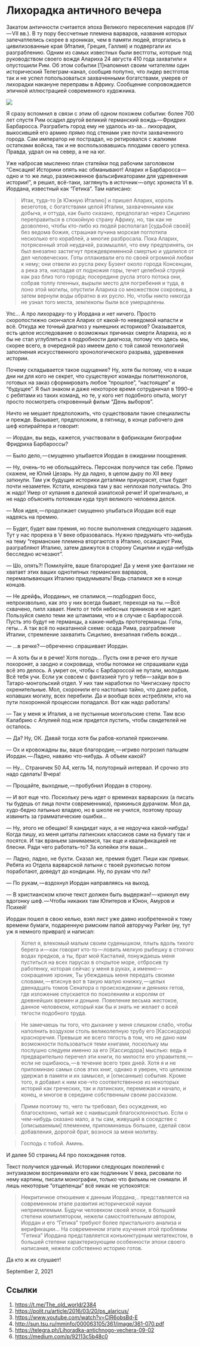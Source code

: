 # Лихорадка античного вечера

Закатом античности считается эпоха Великого переселения народов
(IV — VII вв.). В ту пору бессчетные племена варваров, названия которых
запечатлелись скорее в хрониках, чем в памяти людей, вторгались в
цивилизованные края (Италия, Греция, Галлия) и подвергали их
разграблению. Одним из самых известных были вестготы, которые под
руководством своего вождя Алариха 24 августа 410 года захватили и
опустошили Рим. Об этом событии [1]напомнил своим читателям один
исторический Телеграм-канал, сообщив попутно, что лидер вестготов так и
не успел попользоваться захваченными богатствами, умерев от лихорадки
накануне переправы в Африку. Сообщение сопровождается эпичной
иллюстрацией современного художника.

![](content/img/tIbOZ3JDpCgoqELv.jpg)

Я сразу вспомнил в связи с этим об одном похожем событии: более 700 лет
спустя Рим осадил другой великий германский вождь — Фридрих Барбаросса.
Разграбить город ему не удалось из-за… лихорадки, выкосившей его армию
прямо под стенами уже почти захваченного города. Сам император не
пострадал, но ретировался с жалкими остатками войска, так и не
воспользовавшись плодами своего успеха. Правда, удрал он на север, а не
на юг.

Уже набросав мысленно план статейки под рабочим заголовком “Сенсация!
Историки опять нас обманывают! Аларих и Барбаросса — одно и то же лицо,
размноженное фальсификаторами для удревнения истории!”, я решил,
всё-таки, заглянуть в источник — опус хрониста VI в. Иордана, известный
как “Гетика”. Там написано:

>  Итак, туда-то [в Южную Италию] и пришел Аларих, король везеготов, с
>  богатствами целой Италии, захваченными как добыча, и оттуда, как
>  было сказано, предполагал через Сицилию переправиться в спокойную
>  страну Африку, но, так как не дозволено, чтобы кто-либо из людей
>  располагал [судьбой своей] без ведома божия, страшная пучина морская
>  поглотила несколько его кораблей, а многие разбросала. Пока Аларих,
>  потрясенный этой неудачей, размышлял, что ему предпринять, он был
>  внезапно застигнут преждевременной смертью и удалился от дел
>  человеческих. Готы оплакивали его по своей огромной любви к нему;
>  они отвели из русла реку Бузент около города Консенции, а река эта,
>  ниспадая от подножия горы, течет целебной струей как раз близ того
>  города; посередине русла этого потока они, собрав толпу пленных,
>  вырыли место для погребения и туда, в лоно этой могилы, опустили
>  Алариха со множеством сокровищ, а затем вернули воды обратно в их
>  русло. Но, чтобы никто никогда не узнал того места, землекопы были
>  все умерщвлены.

Упс… А про лихорадку-то у Иордана и нет ничего. Просто скоропостижно
скончался Аларих от какой-то неведомой напасти и всё. Откуда же точный
диагноз у нынешних историков? Оказывается, есть целое исследование о
возможных причинах смерти Алариха, но я бы не стал углубляться в
подробности диагноза, потому что здесь мы, скорее всего, в очередной
раз имеем дело с той самой технологией заполнения искусственного
хронологического разрыва, удревнения истории.

Почему складывается такое ощущение? Ну, хотя бы потому, что в наши дни
ни для кого не секрет, что существуют команды политтехнологов, готовых
на заказ сформировать любое “прошлое”, “настоящее” и “будущее”. Я был
знаком и даже некоторое время сотрудничал в 1990-е с ребятами из таких
команд, но те, у кого нет подобного опыта, могут просто посмотреть
откровенный фильм “День выборов”.

Ничто не мешает предположить, что существовали такие специалисты и
прежде. Вызывает, предположим, в пятницу, в конце рабочего дня шеф
копирайтера и говорит:

— Иордан, вы ведь, кажется, участвовали в фабрикации биографии Фридриха
Барбароссы?

— Было дело, — смущенно улыбается Иордан в ожидании поощрения.

— Ну, очень-то не обольщайтесь. Персонаж получился так себе. Прямо
скажем, не Юлий Цезарь. Ну да ладно, в целом дыру по XII веку заткнули.
Там уж будущие историки деталями приукрасят, стык будет почти
незаметен. Кстати, концовка там у вас неплохая получилась. Это ж надо!
Умер от купания в далекой азиатской речке! И оригинально, и не надо
объяснять потомкам куда труп великого человека делся.

— Моя идея, — продолжает смущенно улыбаться Иордан всё еще надеясь на
премию.

— Будет, будет вам премия, но после выполнения следующего задания. Тут
у нас прореха в V веке образовалась. Нужно придумать что-нибудь на тему
“германские племена вторгаются в Италию, осаждают Рим, разграбляют
Италию, затем движутся в сторону Сицилии и куда-нибудь бесследно
исчезают”.

— Шо, опять?! Помилуйте, ваше благородие! Да у меня уже фантазии не
хватает этих ваших однотипных германских варваров, перемалывающих
Италию придумывать! Ведь спалимся же в конце концов.

— Не дрейфь, Иорданыч, не спалимся, — подбодрил босс, непроизвольно,
как это у них всегда бывает, переходя на ты. — Всё схвачено, пипл
хавает. Никто от тебя небесных пряников и не ждет. Пользуйся смело теми
же штампами, что и в случае с Барбароссой. Пусть это будут не германцы,
а какие-нибудь протогерманцы. Готы, геты… А так всё по накатанной
схеме: осада Рима, разграбление Италии, стремление захватить Сицилию,
внезапная гибель вождя…

— …в речке? — обреченно спрашивает Иордан.

— А хоть бы и в речке! Хотя погодь… Пусть они в речке его лучше
похоронят, а заодно и сокровища, чтобы потомки не спрашивали куда всё
это делось. А умрет он, чтобы с Барбароссой не путали, молодым. Всё
тебя учи. Если уж совсем с фантазией туго у тебя — зайди вон в
Татаро-монгольский отдел. У них там наработки по Чингисхану просто
охренительные. Мол, схоронили его настолько тайно, что даже рабов,
копавших могилу, всех перебили. Да и вообще всех истребляли, кто на
пути похоронной процессии попадался. Вот как надо работать!

— Так у меня ж Италия, а не пустынные монгольские степи. Там всю
Калабрию с Апулией под нож придется пустить, чтобы свидетелей не
осталось.

— Да? Ну, ОК. Давай тогда хотя бы рабов-копалей прикончим.

— Ох и кровожадны вы, ваше благородие, — игриво погрозил пальцем
Иордан. — Ладно, наваяю что-нибудь. А объем какой?

— Ну… Страничек 50 А4, кегль 14, полуторный интервал. И срочно это надо
сделать! Вчера!

— Прощайте, выходные, — пробубнил Иордан в сторону.

— И вот еще что. Поскольку речь идет о временах варварских (а писать ты
будешь от лица почти современника), прикинься дурачком. Мол да,
худо-бедно латынью владею, но в школе не учился, поэтому прошу извинить
за грамматические ошибки…

— Ну, этого не обещаю! Я кандидат наук, а не недоучка какой-нибудь!
Когда пишу, из меня цитаты латинских классиков сами на бумагу так и
посятся. И так враньем занимаемся, так еще и квалификацией не блесни.
Ради чего работать-то? За копейки эти ваши…

— Ладно, ладно, не бухти. Сказал же, премия будет. Пиши как привык.
Ребята из Отдела варварской латыни с твоей рукописью потом поработают,
доведут до кондиции. Ну, по рукам что ли?

— По рукам, — вздохнул Иордан направляясь на выход.

— В христианском ключе текст должен быть выдержан! — крикнул ему
вдогонку шеф. — Чтобы никаких там Юпитеров и Юнон, Амуров и Психей!

Иордан пошел в свою келью, взял лист уже давно изобретенной к тому
времени бумаги, подаренную римским папой авторучку Parker (ну, тут уж я
немного приврал) и написал:

>  Хотел я, влекомый малым своим суденышком, плыть вдоль тихого берега
>  и — как говорит кто-то — ловить мелкую рыбешку в стоячих водах
>  предков, а ты, брат мой Касталий, понуждаешь меня пуститься на всех
>  парусах в открытое море, отбросив ту работенку, которая сейчас у
>  меня в руках, а именно — сокращение хроник, Ты убеждаешь меня
>  передать своими словами, — втиснув вот в такую малую книжку, — целых
>  двенадцать томов Сенатора о происхождении и деяниях гетов, где
>  изложение спускается по поколениям и королям от древнейших времен и
>  доныне. Повеление весьма жестокое, данное человеком, который как бы
>  и знать не желает о всей тягости подобного труда.

>  Не замечаешь ты того, что дыхание у меня слишком слабо, чтобы
>  наполнить воздухом столь великолепную трубу его [Кассиодора)
>  красноречия. Превыше же всего тягость в том, что не дано нам
>  возможности пользоваться теми книгами, поскольку мы послушно следуем
>  именно за его [Кассиодора] мыслью: ведь я предварительно перечел эти
>  книги, по милости его управителя, — если не ошибаюсь, — в течение
>  всего трех дней. Хотя я и не припоминаю самых слов этих книг, однако
>  я уверен, что целиком удержал в памяти и их замысел, и [описанные)
>  события. Кроме того, я добавил к ним кое-что соответственное из
>  некоторых историй как греческих, так и латинских, перемежая и
>  начало, и конец, и многое в середине собственным своим рассказом.

>  Прими поэтому то, чего ты требовал, без осуждения, но благосклонно,
>  читай же с наивысшей благосклонностью. Если о чем-нибудь сказано
>  мало, а ты сам, живущий в соседстве с [описываемым] племенем,
>  припоминаешь большее, сделай свои добавления, дорогой брат, вознося
>  за меня молитву.

>  Господь с тобой. Аминь.

И далее 50 страниц А4 про похождения готов.

Текст получился удачный. Историки следующих поколений с энтузиазмом
воспринимали его как подлинник V века, рисовали по нему картины, писали
монографии, только что фильмы не снимали. И лишь некоторые “отщепенцы”
всё никак не успокоятся:

>  Некритичное отношение к данным Иордана,.. представляется на
>  современном этапе развития исторической науки неприемлемым. Будучи
>  человеком своей эпохи, в большей степени компилятором, нежели
>  самостоятельным автором, Иордан и его “Гетика” требуют более
>  пристального анализа и верификации… На современном этапе изучения
>  этой проблемы “Гетика” Иордана представляется конъюнктурным
>  метатекстом, в большей степени характеризующим особенности эпохи
>  своего написания, нежели собственно историю готов.

Да кто ж их слушает!


<time>September 2, 2021</time>

## Ссылки

1. https://t.me/The_old_world/2384
2. https://polit.ru/article/2016/03/20/ps_alaricus/
3. https://www.youtube.com/watch?v=CIR6obsBd-E
4. http://sun.tsu.ru/mminfo/000063105/361/image/361-070.pdf
5. https://telegra.ph/Lihoradka-antichnogo-vechera-09-02
7. https://medium.com/p/92113c5b48c0

